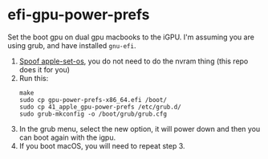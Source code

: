 # efi-gpu-power-prefs

Set the boot gpu on dual gpu macbooks to the iGPU. I'm assuming you are using grub, and have installed `gnu-efi`.

1. [Spoof apple-set-os](https://wiki.t2linux.org/guides/hybrid-graphics/#enabling-the-igpu), you do not need to do the nvram thing (this repo does it for you)
2.  Run this:
	```
	make
	sudo cp gpu-power-prefs-x86_64.efi /boot/
	sudo cp 41_apple_gpu-power-prefs /etc/grub.d/
	sudo grub-mkconfig -o /boot/grub/grub.cfg
	```
3. In the grub menu, select the new option, it will power down and then you can boot again with the igpu.
4. If you boot macOS, you will need to repeat step 3.
